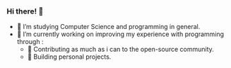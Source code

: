 ### Hi there! 👋
- 🌱 I’m studying Computer Science and programming in general.
- 🔭 I’m currently working on improving my experience with programming through : 
  - 🔣 Contributing as much as i can to the open-source community.
  - 🔣 Building personal projects.

<!--
**reiyuchan/reiyuchan** is a ✨ _special_ ✨ repository because its `README.md` (this file) appears on your GitHub profile.

Here are some ideas to get you started:

- 🔭 I’m currently working on ...
- 🌱 I’m currently learning ...
- 👯 I’m looking to collaborate on ...
- 🤔 I’m looking for help with ...
- 💬 Ask me about ...
- 📫 How to reach me: ...
- 😄 Pronouns: ...
- ⚡ Fun fact: ...
-->
